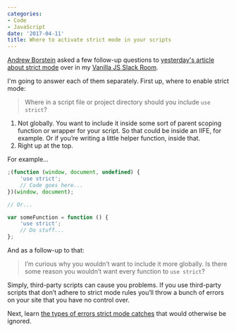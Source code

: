 ```yaml
---
categories:
- Code
- JavaScript
date: '2017-04-11'
title: Where to activate strict mode in your scripts
---
```


[Andrew Borstein](http://andrewborstein.com) asked a few follow-up questions to [yesterday's article about strict mode](https://gomakethings.com/javascript-strict-mode-and-why-you-should-always-use-it/) over in my [Vanilla JS Slack Room](https://gomakethings.com/vanilla-js-guidebook/).

I'm going to answer each of them separately. First up, where to enable strict mode:

> Where in a script file or project directory should you include `use strict`?

1. Not globally. You want to include it inside some sort of parent scoping function or wrapper for your script. So that could be inside an IIFE, for example. Or if you’re writing a little helper function, inside that.
2. Right up at the top.

For example...

```javascript
;(function (window, document, undefined) {
    'use strict';
    // Code goes here...
})(window, document);

// Or...

var someFunction = function () {
    'use strict';
    // Do stuff...
};
```

And as a follow-up to that:

> I’m curious why you wouldn’t want to include it more globally. Is there some reason you wouldn’t want every function to `use strict`?

Simply, third-party scripts can cause you problems. If you use third-party scripts that don’t adhere to strict mode rules you’ll throw a bunch of errors on your site that you have no control over.

Next, learn [the types of errors strict mode catches](https://gomakethings.com/types-of-errors-that-strict-mode-catches-that-would-otherwise-be-ignored/) that would otherwise be ignored.